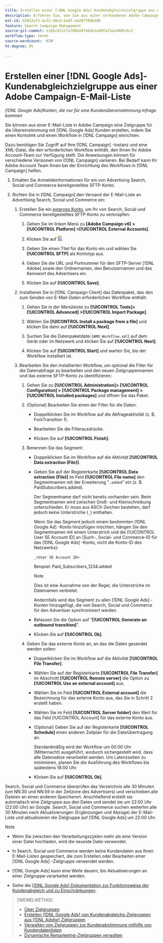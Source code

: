 ```yaml
---
title: Erstellen einer [!DNL Google Ads] Kundenabgleichzielgruppe aus einer Adobe Campaign-E-Mail-Liste
description: Erfahren Sie, wie Sie aus einer vorhandenen Adobe Campaign-E-Mail-Liste eine Audience für die Übereinstimmung von Kunden erstellen. [!DNL Google Ads]
exl-id: 92812af2-ac31-48cd-badf-ea287799bddb
feature: Search Campaign Management
source-git-commit: e16bc62127a708de8f4deb1eddfa53a14405cbc2
workflow-type: tm+mt
source-wordcount: '670'
ht-degree: 0%

---
```


# Erstellen einer [!DNL Google Ads]-Kundenabgleichzielgruppe aus einer Adobe Campaign-E-Mail-Liste

*[!DNL Google Ads]Konten, die nur für eine Kundenübereinstimmung infrage kommen*

Sie können aus einer E-Mail-Liste in Adobe Campaign eine Zielgruppe für die Übereinstimmung mit [!DNL Google Ads] Kunden erstellen, indem Sie einen Kontolink und einen Workflow in [!DNL Campaign] einrichten.

Dazu benötigen Sie Zugriff auf Ihre [!DNL Campaign] -Instanz und eine XML-Datei, die den erforderlichen Workflow enthält, den Ihnen Ihr Adobe Account-Team zur Verfügung stellt. Die Anweisungen können für verschiedene Versionen von [!DNL Campaign] variieren. Bei Bedarf kann Ihr Adobe Account Team Ihnen bei der Einrichtung des Workflows in [!DNL Campaign] helfen.

1. Erhalten Sie Anmeldeinformationen für ein von Advertising Search, Social und Commerce bereitgestelltes SFTP-Konto.

1. Richten Sie in [!DNL Campaign] den Versand der E-Mail-Liste an Advertising Search, Social und Commerce ein:

   1. Erstellen Sie ein [externes Konto](https://experienceleague.adobe.com/docs/campaign-standard/using/administrating/application-settings/external-accounts.html), um Ihr von Search, Social und Commerce bereitgestelltes SFTP-Konto zu verknüpfen:

      1. Gehen Sie im linken Menü zu **\[Adobe Campaign v6\] > [!UICONTROL Platform] >[!UICONTROL External Accounts]**.

      1. Klicken Sie auf ![Konto erstellen](/help/search-social-commerce/assets/campaign-create-account.png "Konto erstellen").

      1. Geben Sie einen Titel für das Konto ein und wählen Sie **[!UICONTROL SFTP]** als Kontotyp aus.

      1. Geben Sie die URL und Portnummer für den SFTP-Server [!DNL Adobe] sowie den Ordnernamen, den Benutzernamen und das Kennwort des Advertisers ein.

      1. Klicken Sie auf **[!UICONTROL Save]**.

   1. Installieren Sie in [!DNL Campaign Client] das Datenpaket, das den zum Senden von E-Mail-Daten erforderlichen Workflow enthält:

      1. Gehen Sie in der Menüleiste zu **[!UICONTROL Tools]> [!UICONTROL Advanced] >[!UICONTROL Import Package]**.

      1. Wählen Sie **[!UICONTROL Install a package from a file]** und klicken Sie dann auf **[!UICONTROL Next]**.

      1. Suchen Sie die Datenpaketdatei (`AMO_Workflow.xml`) auf dem Gerät oder im Netzwerk und klicken Sie auf **[!UICONTROL Next]**.

      1. Klicken Sie auf **[!UICONTROL Start]** und warten Sie, bis der Workflow installiert ist.

   1. Bearbeiten Sie den installierten Workflow, um optional die Filter für die Datenabfrage zu bearbeiten und den neuen Zielgruppennamen und das externe SFTP-Konto zu identifizieren:

      1. Gehen Sie zu **[!UICONTROL Administration]> [!UICONTROL Configuration] > [!UICONTROL Package management] >[!UICONTROL Installed packages]** und öffnen Sie das Paket.

      1. (Optional) Bearbeiten Sie einen der Filter für die Daten:

         * Doppelklicken Sie im Workflow auf die Abfrageaktivität (z. B. ForkTransition 1).

         * Bearbeiten Sie die Filterausdrücke.

         * Klicken Sie auf **[!UICONTROL Finish]**.

      1. Benennen Sie das Segment:

         * Doppelklicken Sie im Workflow auf die Aktivität **[!UICONTROL Data extraction (File)]**.

         * Geben Sie auf der Registerkarte **[!UICONTROL Data extraction (File)]** im Feld **[!UICONTROL File name]** den Segmentnamen mit der Erweiterung &quot;`.added`&quot; ein (z. B. PaidSubscribers.added).

           Der Segmentname darf nicht bereits vorhanden sein. Beim Segmentnamen wird zwischen Groß- und Kleinschreibung unterschieden. Er muss aus ASCII-Zeichen bestehen, darf jedoch keine Unterstriche (`_`) enthalten.

           Wenn Sie das Segment jedoch einem bestimmten [!DNL Google Ad] -Konto hinzufügen möchten, hängen Sie den Segmentnamen mit einem Unterstrich und die [!UICONTROL User SE Account ID] an (Such-, Social- und Commerce-ID für das [!DNL Google Ads] -Konto, nicht die Konto-ID des Netzwerks):

           `_<User SE Account ID>`

           Beispiel: Paid_Subscribers_1234.added

           >[!NOTE]
           >
           >Dies ist eine Ausnahme von der Regel, die Unterstriche im Dateinamen verbietet.

           Andernfalls wird das Segment zu allen [!DNL Google Ads] -Konten hinzugefügt, die von Search, Social und Commerce für den Advertiser synchronisiert werden.

         * Belassen Sie die Option auf &quot;**[!UICONTROL Generate an outbound transition]**&quot;.

         * Klicken Sie auf **[!UICONTROL Ok]**.

      1. Geben Sie das externe Konto an, an das die Daten gesendet werden sollen:

         * Doppelklicken Sie im Workflow auf die Aktivität **[!UICONTROL File Transfer]**.

         * Wählen Sie auf der Registerkarte **[!UICONTROL File Transfer]** im Abschnitt **[!UICONTROL Remote server]** die Option zu **[!UICONTROL Use an external account]** aus.

         * Wählen Sie im Feld **[!UICONTROL External account]** die Bezeichnung für das externe Konto aus, das Sie in Schritt 2 erstellt haben.

         * Wählen Sie im Feld **[!UICONTROL Server folder]** den Wert für das Feld [!UICONTROL Account] für das externe Konto aus.

         * (Optional) Geben Sie auf der Registerkarte **[!UICONTROL Schedule]** einen anderen Zeitplan für die Dateiübertragung an.

           Standardmäßig wird der Workflow um 00:00 Uhr (Mitternacht) ausgeführt, wodurch sichergestellt wird, dass alle Datensätze verarbeitet werden. Um Latenzzeiten zu minimieren, planen Sie die Ausführung des Workflows bis spätestens 18:00 Uhr.

         * Klicken Sie auf **[!UICONTROL Ok]**.

Search, Social und Commerce überprüfen das Verzeichnis alle 30 Minuten (um NN:30 und NN:59 in der Zeitzone des Advertisers) und verschieben alle Dateien an einen anderen Speicherort. Anschließend erstellt sie automatisch eine Zielgruppe aus den Daten und sendet sie um 22:00 Uhr (22:00 Uhr) an Google. Search, Social und Commerce suchen weiterhin alle 30 Minuten nach Aktualisierungen (Ergänzungen und Abzüge) der E-Mail-Liste und aktualisieren die Zielgruppe auf [!DNL Google Ads] um 22:00 Uhr.

>[!NOTE]
>
>* Wenn Sie zwischen den Verarbeitungszyklen mehr als eine Version einer Datei hochladen, wird die neueste Datei verwendet.
>
>* In Search, Social und Commerce werden keine Kundendaten aus Ihren E-Mail-Listen gespeichert, die zum Erstellen oder Bearbeiten einer [!DNL Google Ads] -Zielgruppe verwendet werden.
>
>* [!DNL Google Ads] kann eine Weile dauern, bis Aktualisierungen an einer Zielgruppe verarbeitet werden.
>
>* Siehe die [[!DNL Google Ads] Dokumentation zur Funktionsweise der Kundenabgleich und zu Einschränkungen](https://support.google.com/displayvideo/answer/9539301).

>[!MORELIKETHIS]
>
>* [Über Zielgruppen](audience-about.md)
>* [Erstellen [!DNL Google Ads] von Kundenabgleichs-Zielgruppen aus  [!DNL Adobe] Zielgruppen](google-audience-from-adobe-audience.md)
>* [Verwalten von Zielgruppen zur Kundenabstimmung mithilfe von Kundendatenlisten](audience-from-customer-data-list.md)
>* [Dynamische Remarketing-Zielgruppen verwalten](audience-dynamic-remarketing-manage.md)
